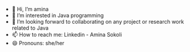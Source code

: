 - 👋 Hi, I’m amina
- 👀 I’m interested in Java programming
- 💞️ I’m looking forward to collaborating on any project or research work related to Java
- 📫 How to reach me: Linkedin - Amina Sokoli
- 😄 Pronouns: she/her
